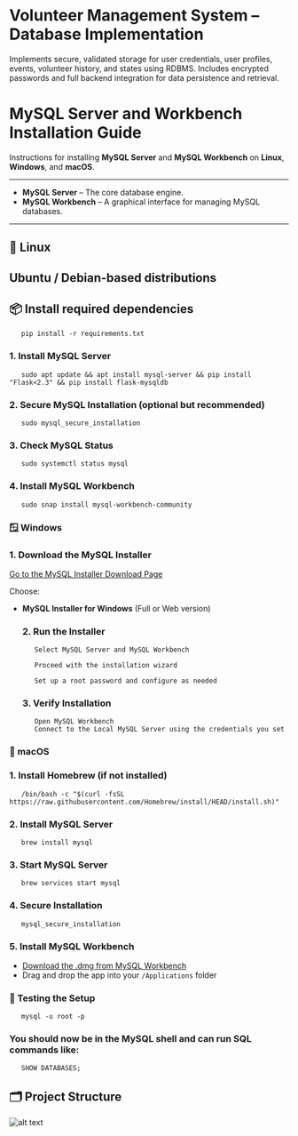 # Volunteer Management System – Database Implementation
Implements secure, validated storage for user credentials, user profiles, events, volunteer history, and states using RDBMS. Includes encrypted passwords and full backend integration for data persistence and retrieval.

# MySQL Server and Workbench Installation Guide

Instructions for installing **MySQL Server** and **MySQL Workbench** on **Linux**, **Windows**, and **macOS**.

---

- **MySQL Server** – The core database engine.
- **MySQL Workbench** – A graphical interface for managing MySQL databases.

---

## 🐧 Linux

##  Ubuntu / Debian-based distributions
## 📦 Install required dependencies
       pip install -r requirements.txt
### 1. Install MySQL Server
       sudo apt update && apt install mysql-server && pip install "Flask<2.3" && pip install flask-mysqldb
### 2. Secure MySQL Installation (optional but recommended)
       sudo mysql_secure_installation
### 3. Check MySQL Status
       sudo systemctl status mysql
### 4. Install MySQL Workbench
       sudo snap install mysql-workbench-community
###  🪟 Windows
  ### 1. Download the MySQL Installer

[Go to the MySQL Installer Download Page](https://dev.mysql.com/downloads/installer/)

Choose:

- **MySQL Installer for Windows** (Full or Web version)

  ### 2. Run the Installer
         Select MySQL Server and MySQL Workbench

         Proceed with the installation wizard

         Set up a root password and configure as needed

  ### 3. Verify Installation
         Open MySQL Workbench
         Connect to the Local MySQL Server using the credentials you set

### 🍎 macOS
### 1. Install Homebrew (if not installed)

       /bin/bash -c "$(curl -fsSL https://raw.githubusercontent.com/Homebrew/install/HEAD/install.sh)"
### 2. Install MySQL Server

       brew install mysql
### 3. Start MySQL Server

       brew services start mysql
### 4. Secure Installation

       mysql_secure_installation
### 5. Install MySQL Workbench      

  - [Download the .dmg from MySQL Workbench](https://dev.mysql.com/downloads/workbench/)
  - Drag and drop the app into your `/Applications` folder


### 🧪 Testing the Setup

       mysql -u root -p
###  You should now be in the MySQL shell and can run SQL commands like:

       SHOW DATABASES;

## 🗂️ Project Structure
![alt text](https://github.com/group-08-fullstack/volunteer-management-app/blob/main/tree-structure.png)




